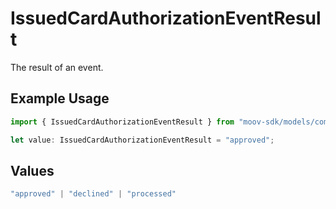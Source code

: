 # IssuedCardAuthorizationEventResult

The result of an event.

## Example Usage

```typescript
import { IssuedCardAuthorizationEventResult } from "moov-sdk/models/components";

let value: IssuedCardAuthorizationEventResult = "approved";
```

## Values

```typescript
"approved" | "declined" | "processed"
```